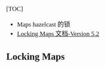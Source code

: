 <span  style="font-family: Simsun,serif; font-size: 17px; ">

[TOC]

- Maps hazelcast 的锁
- [Locking Maps 文档-Version 5.2](https://docs.hazelcast.com/hazelcast/latest/data-structures/locking-maps)

## Locking Maps

</span>